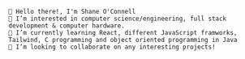 
    👋 Hello there!, I'm Shane O'Connell
    👀 I’m interested in computer science/engineering, full stack development & computer hardware.
    🌱 I’m currently learning React, different JavaScript framworks, Tailwind, C programming and object oriented programming in Java
    💞️ I’m looking to collaborate on any interesting projects!

